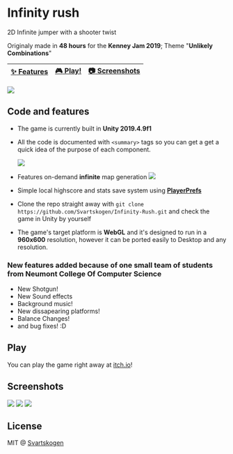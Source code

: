 # Infinity rush

2D Infinite jumper with a shooter twist

Originaly made in **48 hours** for the **Kenney Jam 2019**; Theme "**Unlikely Combinations**"

| [:sparkles: Features](#code-and-features) | [:video_game: Play!](#play) | [:camera: Screenshots](#screenshots) |
| --------------- | -------- | ----------- |

<img src="https://svartskogen.com/images/infinity.png" />

## Code and features

- The game is currently built in **Unity 2019.4.9f1**
- All the code is documented with `<summary>` tags so you can get a get a quick idea of the purpose of each component.
  
  <img src="http://media.svartskogen.com/infrush/docs.jpg" />
- Features on-demand **infinite** map generation
  <img src="http://media.svartskogen.com/infrush/mapGen.gif" />
- Simple local highscore and stats save system using [**PlayerPrefs**](https://docs.unity3d.com/ScriptReference/PlayerPrefs.html)
- Clone the repo straight away with `git clone https://github.com/Svartskogen/Infinity-Rush.git` and check the game in Unity by yourself
- The game's target platform is **WebGL** and it's designed to run in a **960x600** resolution, however it can be ported easily to Desktop and any resolution.
### New features added because of one small team of students from Neumont College Of Computer Science

- New Shotgun!
- New Sound effects
- Background music!
- New dissapearing platforms!
- Balance Changes!
- and bug fixes! :D

## Play

You can play the game right away at [itch.io](https://svartskogen.itch.io/infinity-rush)!

## Screenshots

<img src="http://media.svartskogen.com/infrush/screen1.jpg" />

<img src="http://media.svartskogen.com/infrush/screen2.jpg" />

<img src="http://media.svartskogen.com/infrush/screen3.jpg" />

## License

MIT @ [Svartskogen](https://github.com/Svartskogen)
